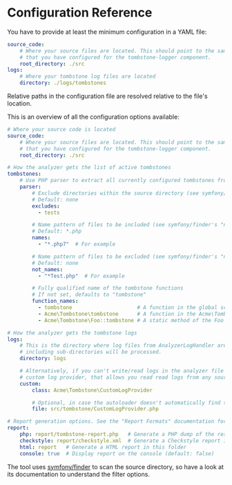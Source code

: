 Configuration Reference
=======================

You have to provide at least the minimum configuration in a YAML file:

```yaml
source_code:
    # Where your source files are located. This should point to the same folder as the rootDirectory
    # that you have configured for the tombstone-logger component.
    root_directory: ./src
logs:
    # Where your tombstone log files are located
    directory: ./logs/tombstones
```

Relative paths in the configuration file are resolved relative to the file's location.

This is an overview of all the configuration options available:

```yaml
# Where your source code is located
source_code:
    # Where your source files are located. This should point to the same folder as the rootDirectory
    # that you have configured for the tombstone-logger component.
    root_directory: ./src

# How the analyzer gets the list of active tombstones
tombstones:
    # Use PHP parser to extract all currently configured tombstones from the source code
    parser:
        # Exclude directories within the source directory (see symfony/finder's "exclude" option)
        # Default: none
        excludes:
          - tests

        # Name pattern of files to be included (see symfony/finder's "name" option)
        # Default: *.php
        names:
          - "*.php7"  # For example

        # Name pattern of files to be excluded (see symfony/finder's "notName" option)
        # Default: none
        not_names:
          - "*Test.php"  # For example

        # Fully qualified name of the tombstone functions
        # If not set, defaults to "tombstone"
        function_names:
          - tombstone                     # A function in the global scope
          - Acme\Tombstone\tombstone      # A function in the Acme\Tombstone namespace
          - Acme\Tombstone\Foo::tombstone # A static method of the Foo class

# How the analyzer gets the tombstone logs
logs:
    # This is the directory where log files from AnalyzerLogHandler are located. All *.tombstone files
    # including sub-directories will be processed.
    directory: logs

    # Alternatively, if you can't write/read logs in the analyzer file format, you can configure a
    # custom log provider, that allows you read read logs from any source in any format.
    custom:
        class: Acme\Tombstone\CustomLogProvider

        # Optional, in case the autoloader doesn't automatically find the class file
        file: src/tombstone/CustomLogProvider.php

# Report generation options. See the "Report Formats" documentation for more details on this.
report:
    php: report/tombstone-report.php   # Generate a PHP dump of the result in this file
    checkstyle: report/checkstyle.xml  # Generate a Checkstyle report in this file
    html: report   # Generate a HTML report in this folder
    console: true  # Display report on the console (default: false)
```

The tool uses [symfony/finder](https://symfony.com/doc/current/components/finder.html) to scan the source directory, so
have a look at its documentation to understand the filter options.
